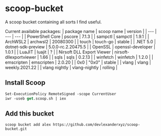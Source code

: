 # scoop-bucket
A scoop bucket containing all sorts I find useful.

Current available packages:
| package name | scoop name | version |
| --- | --- | --- |
| PowerShell Core | pscore | 7.1.3 |
| sampctl | sampctl | 1.9.1 |
| ArchWSL2 | archwsl2 | 20080300 |
| touch | touch-go | stable |
| .NET 5.0 | dotnet-sdk-preview | 5.0.0-rc.2.20475.5 |
| OpenSSL | openssl-developer | 1.0.1 |
| LuaJIT | luajit | ? |
| Nirsoft DLL Export Viewer | nirsoft-dllexportviewer | 1.66 |
| sqls | sqls | 0.2.13 |
| winfetch | winfetch | 1.2.0 |
| emscripten | emscripten | 2.0.20 |
| 0x0 | "0x0" | stable |
| vlang | vlang | weekly.2021.22 |
| vlang nightly | vlang-nightly | rolling |


## Install Scoop
```ps
Set-ExecutionPolicy RemoteSigned -scope CurrentUser
iwr -useb get.scoop.sh | iex
```

## Add this bucket
```
scoop bucket add alex https://github.com/devlexanderxyz/scoop-bucket.git
```
